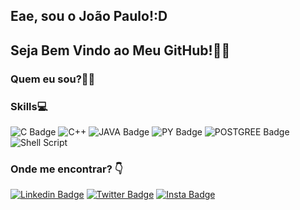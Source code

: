 
## Eae, sou o João Paulo!:D
## Seja Bem Vindo ao Meu GitHub!👨‍💻




### Quem eu sou?:pouting_man:
### Skills💻
![C Badge](https://img.shields.io/badge/C-00599C?style=for-the-badge&logoColor=white)
![C++](https://img.shields.io/badge/c++-%2300599C.svg?style=for-the-badge&logo=c%2B%2B&logoColor=white)
![JAVA Badge](https://img.shields.io/badge/Java-ED8B00?style=for-the-badge&logo=java&logoColor=white)
![PY Badge](https://img.shields.io/badge/Python-14354C?style=for-the-badge&logo=python&logoColor=white)
![POSTGREE Badge](https://img.shields.io/badge/PostgreSQL-316192?style=for-the-badge&logo=postgresql&logoColor=white)
![Shell Script](https://img.shields.io/badge/shell_script-%23121011.svg?style=for-the-badge&logo=gnu-bash&logoColor=white)

### Onde me encontrar? 👇
[![Linkedin Badge](https://img.shields.io/badge/LinkedIn-0077B5?style=for-the-badge&logo=linkedin&logoColor=white&link=https://www.linkedin.com/in/jo%C3%A3o-paulo-nobre-rodrigues-10a06a240/)](https://www.linkedin.com/in/jo%C3%A3o-paulo-nobre-rodrigues-10a06a240/)
[![Twitter Badge](https://img.shields.io/badge/Twitter-1DA1F2?style=for-the-badge&logo=twitter&logoColor=white&link=https://twitter.com/JooPauloNobreR1)](https://twitter.com/JooPauloNobreR1)
[![Insta Badge](https://img.shields.io/badge/Instagram-E4405F?style=for-the-badge&logo=instagram&logoColor=white&link=https://www.instagram.com/jota_p.jpg/)](https://www.instagram.com/jota_p.jpg/)
